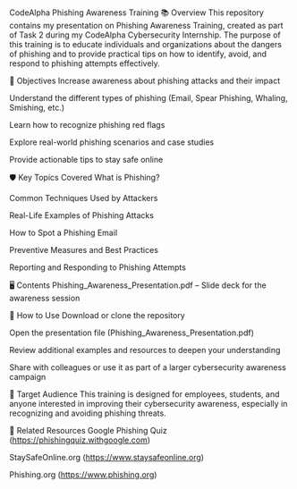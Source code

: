 CodeAlpha Phishing Awareness Training
📚 Overview
This repository contains my presentation on Phishing Awareness Training, created as part of Task 2 during my CodeAlpha Cybersecurity Internship. The purpose of this training is to educate individuals and organizations about the dangers of phishing and to provide practical tips on how to identify, avoid, and respond to phishing attempts effectively.

🎯 Objectives
Increase awareness about phishing attacks and their impact

Understand the different types of phishing (Email, Spear Phishing, Whaling, Smishing, etc.)

Learn how to recognize phishing red flags

Explore real-world phishing scenarios and case studies

Provide actionable tips to stay safe online

🛡️ Key Topics Covered
What is Phishing?

Common Techniques Used by Attackers

Real-Life Examples of Phishing Attacks

How to Spot a Phishing Email

Preventive Measures and Best Practices

Reporting and Responding to Phishing Attempts

🖥️ Contents
Phishing_Awareness_Presentation.pdf – Slide deck for the awareness session

🚀 How to Use
Download or clone the repository

Open the presentation file (Phishing_Awareness_Presentation.pdf)

Review additional examples and resources to deepen your understanding

Share with colleagues or use it as part of a larger cybersecurity awareness campaign

📢 Target Audience
This training is designed for employees, students, and anyone interested in improving their cybersecurity awareness, especially in recognizing and avoiding phishing threats.

📎 Related Resources
Google Phishing Quiz (https://phishingquiz.withgoogle.com)

StaySafeOnline.org (https://www.staysafeonline.org)

Phishing.org (https://www.phishing.org)
 
